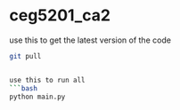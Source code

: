 # ceg5201_ca2
use this to get the latest version of the code
```bash
git pull


use this to run all 
```bash
python main.py
